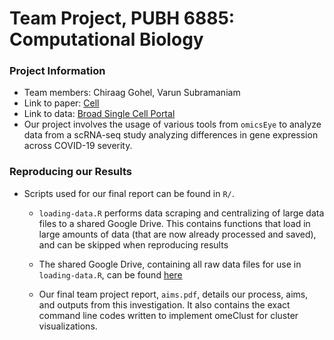 # Team Project, PUBH 6885: Computational Biology

### Project Information

-   Team members: Chiraag Gohel, Varun Subramaniam
-   Link to paper: [Cell](https://www.cell.com/cell/fulltext/S0092-8674(21)00882-5?_returnURL=https%3A%2F%2Flinkinghub.elsevier.com%2Fretrieve%2Fpii%2FS0092867421008825%3Fshowall%3Dtrue)
-   Link to data: [Broad Single Cell Portal](https://singlecell.broadinstitute.org/single_cell/study/SCP1289/impaired-local-intrinsic-immunity-to-sars-cov-2-infection-in-severe-covid-19#/)
-   Our project involves the usage of various tools from `omicsEye` to analyze data from a scRNA-seq study analyzing differences in gene expression across COVID-19 severity. 

### Reproducing our Results

- Scripts used for our final report can be found in `R/`.
  - `loading-data.R` performs data scraping and centralizing of large data files to a shared Google Drive. This contains functions that load in large amounts of data (that are now already processed and saved), and can be skipped when reproducing results

  - The shared Google Drive, containing all raw data files for use in `loading-data.R`, can be found [here](https://drive.google.com/drive/u/3/folders/0AJsoMBJBwr6MUk9PVA)

  - Our final team project report, `aims.pdf`, details our process, aims, and outputs from this investigation. It also contains the exact command line codes written to implement omeClust for cluster visualizations.
  
